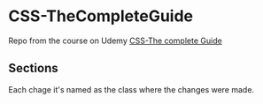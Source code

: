 # CSS-TheCompleteGuide
Repo from the course on Udemy [CSS-The complete Guide](https://www.udemy.com/course/css-the-complete-guide-incl-flexbox-grid-sass/)


## Sections
Each chage it's named as the class where the changes were made.
